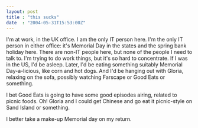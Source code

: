```yaml
---
layout: post
title : "this sucks"
date  : "2004-05-31T15:53:00Z"
---
```

I'm at work, in the UK office.  I am the only IT person here.  I'm the only IT person in either office: it's Memorial Day in the states and the spring bank holiday here.  There are non-IT people here, but none of the people I need to talk to.  I'm trying to do work things, but it's so hard to concentrate.  If I was in the US, I'd be asleep.  Later, I'd be eating something suitably Memorial Day-a-licious, like corn and hot dogs.  And I'd be hanging out with Gloria, relaxing on the sofa, possibly watching Farscape or Good Eats or something.

I bet Good Eats is going to have some good episodes airing, related to picnic foods.  Oh!  Gloria and I could get Chinese and go eat it picnic-style on Sand Island or something.

I better take a make-up Memorial day on my return.

